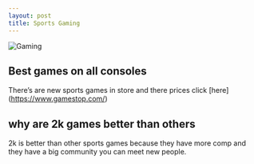 ```yaml
---
layout: post
title: Sports Gaming
---
```


![Gaming](/images/Sports.jpg)

## Best games on all consoles

There’s are new sports games in store and there prices click [here] 
(https://www.gamestop.com/)

## why are 2k games better than others
 
2k is better than other sports games because they have more comp and they have a big community you can meet new people.
